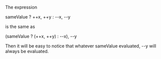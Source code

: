 

The expression

sameValue ? ++x, ++y : --x, --y

is the same as

(sameValue ? (++x, ++y) : --x), --y

Then it will be easy to notice that whatever sameValue evaluated, --y will always be evaluated.
